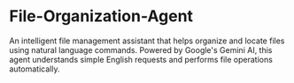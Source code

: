 # File-Organization-Agent
An intelligent file management assistant that helps organize and locate files using natural language commands. Powered by Google's Gemini AI, this agent understands simple English requests and performs file operations automatically.
